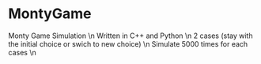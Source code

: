 # MontyGame
Monty Game Simulation \n
Written in C++ and Python \n
2 cases (stay with the initial choice or swich to new choice) \n
Simulate 5000 times for each cases \n
